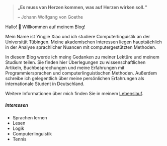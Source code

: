 > **„Es muss von Herzen kommen, was auf Herzen wirken soll.“**
>
> – Johann Wolfgang von Goethe

Hallo! 👋 Willkommen auf meinem Blog!

Mein Name ist Yingjie Xiao und ich studiere Computerlinguistik an der Universität Tübingen. Meine akademischen Interessen liegen hauptsächlich in der Analyse sprachlicher Nuancen mit computergestützten Methoden.

In diesem Blog werde ich meine Gedanken zu meiner Lektüre und meinem Studium teilen. Sie finden hier Überlegungen zu wissenschaftlichen Artikeln, Buchbesprechungen und meine Erfahrungen mit Programmiersprachen und computerlinguistischen Methoden. Außerdem schreibe ich gelegentlich über meine persönlichen Erfahrungen als internationale Student in Deutschland.

Weitere Informationen über mich finden Sie in meinem [Lebenslauf](https://jankinshaw.github.io/resume/).

##### Interessen

- Sprachen lernen
- Lesen
- Logik
- Computerlinguistik
- Tennis
